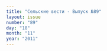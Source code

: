 ```yaml
---
title: "Сельские вести - Выпуск №89"
layout: issue
number: "89"
day: "18"
month: "11"
year: "2011"
---
```

